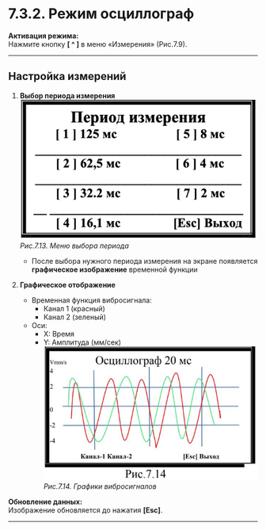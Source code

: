 # 7.3.2. Режим осциллограф

**Активация режима:**  
Нажмите кнопку **[ ^ ]** в меню «Измерения» (Рис.7.9).

---

## Настройка измерений
1. **Выбор периода измерения**  
   ![](period_ism.png)  
   *Рис.7.13. Меню выбора периода*

   - После  выбора  нужного  периода  измерения  на экране  появляется  **графическое изображение**  временной  функции 

1. **Графическое отображение**  
   - Временная функция вибросигнала:
     - Канал 1 (красный)
     - Канал 2 (зеленый)
   - Оси:
     - X: Время
     - Y: Амплитуда (мм/сек)  
   ![](_page_16_Figure_6.jpeg)  
   *Рис.7.14. Графики вибросигналов*

**Обновление данных:**  
Изображение обновляется до нажатия **[Esc]**.

---

